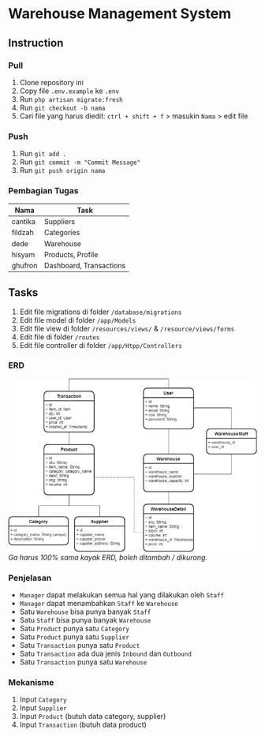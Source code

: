# Warehouse Management System

## Instruction

### Pull

1. Clone repository ini
2. Copy file `.env.example` ke `.env`
3. Run `php artisan migrate:fresh`
4. Run `git checkout -b nama`
5. Cari file yang harus diedit: `ctrl + shift + f` > masukin `Nama` > edit file

### Push

1. Run `git add .`
2. Run `git commit -m "Commit Message"`
3. Run `git push origin nama`

### Pembagian Tugas

| Nama    | Task                    |
| ------- | ----------------------- |
| cantika | Suppliers               |
| fildzah | Categories              |
| dede    | Warehouse               |
| hisyam  | Products, Profile       |
| ghufron | Dashboard, Transactions |

## Tasks

1. Edit file migrations di folder `/database/migrations`
2. Edit file model di folder `/app/Models`
3. Edit file view di folder `/resources/views/` & `/resource/views/forms`
4. Edit file di folder `/routes`
5. Edit file controller di folder `/app/Htpp/Controllers`

### ERD

![ERD](erd.png)
_Ga harus 100% sama kayak ERD, boleh ditambah / dikurang._

### Penjelasan

-   `Manager` dapat melakukan semua hal yang dilakukan oleh `Staff`
-   `Manager` dapat menambahkan `Staff` ke `Warehouse`
-   Satu `Warehouse` bisa punya banyak `Staff`
-   Satu `Staff` bisa punya banyak `Warehouse`
-   Satu `Product` punya satu `Category`
-   Satu `Product` punya satu `Supplier`
-   Satu `Transaction` punya satu `Product`
-   Satu `Transaction` ada dua jenis `Inbound` dan `Outbound`
-   Satu `Transaction` punya satu `Warehouse`

### Mekanisme

1. Input `Category`
2. Input `Supplier`
3. Input `Product` (butuh data category, supplier)
4. Input `Transaction` (butuh data product)
